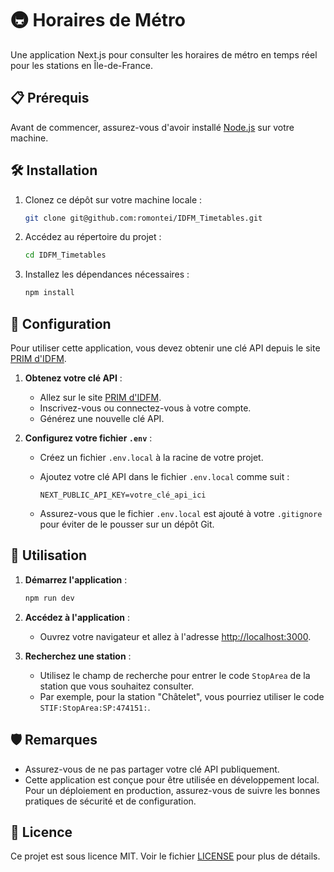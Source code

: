 
# 🚇 Horaires de Métro

Une application Next.js pour consulter les horaires de métro en temps réel pour les stations en Île-de-France.

## 📋 Prérequis

Avant de commencer, assurez-vous d'avoir installé [Node.js](https://nodejs.org/) sur votre machine.

## 🛠 Installation

1. Clonez ce dépôt sur votre machine locale :

   ```bash
   git clone git@github.com:romontei/IDFM_Timetables.git
   ```

2. Accédez au répertoire du projet :

   ```bash
   cd IDFM_Timetables
   ```

3. Installez les dépendances nécessaires :

   ```bash
   npm install
   ```

## 🔑 Configuration

Pour utiliser cette application, vous devez obtenir une clé API depuis le site [PRIM d'IDFM](https://prim.iledefrance-mobilites.fr/).

1. **Obtenez votre clé API** :
   - Allez sur le site [PRIM d'IDFM](https://prim.iledefrance-mobilites.fr/).
   - Inscrivez-vous ou connectez-vous à votre compte.
   - Générez une nouvelle clé API.

2. **Configurez votre fichier `.env`** :
   - Créez un fichier `.env.local` à la racine de votre projet.
   - Ajoutez votre clé API dans le fichier `.env.local` comme suit :

     ```plaintext
     NEXT_PUBLIC_API_KEY=votre_clé_api_ici
     ```

   - Assurez-vous que le fichier `.env.local` est ajouté à votre `.gitignore` pour éviter de le pousser sur un dépôt Git.

## 🚀 Utilisation

1. **Démarrez l'application** :

   ```bash
   npm run dev
   ```

2. **Accédez à l'application** :
   - Ouvrez votre navigateur et allez à l'adresse [http://localhost:3000](http://localhost:3000).

3. **Recherchez une station** :
   - Utilisez le champ de recherche pour entrer le code `StopArea` de la station que vous souhaitez consulter.
   - Par exemple, pour la station "Châtelet", vous pourriez utiliser le code `STIF:StopArea:SP:474151:`.

## 🛡️ Remarques

- Assurez-vous de ne pas partager votre clé API publiquement.
- Cette application est conçue pour être utilisée en développement local. Pour un déploiement en production, assurez-vous de suivre les bonnes pratiques de sécurité et de configuration.

## 📜 Licence

Ce projet est sous licence MIT. Voir le fichier [LICENSE](LICENSE) pour plus de détails.
